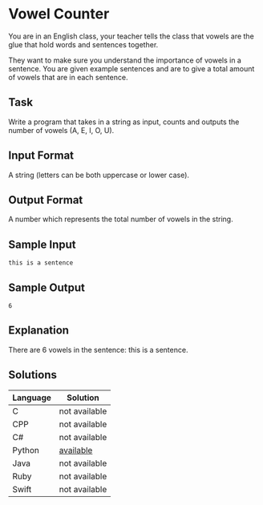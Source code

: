 # Vowel Counter
You are in an English class, your teacher tells the class that vowels are the glue that hold words and sentences together.

They want to make sure you understand the importance of vowels in a sentence.
You are given example sentences and are to give a total amount of vowels that are in each sentence.

## Task
Write a program that takes in a string as input, counts and outputs the number of vowels (A, E, I, O, U).

## Input Format
A string (letters can be both uppercase or lower case).

## Output Format
A number which represents the total number of vowels in the string.

## Sample Input
```
this is a sentence
```

## Sample Output
```
6
```

## Explanation
There are 6 vowels in the sentence: this is a sentence.

## Solutions

Language | Solution
---------|---------
C | not available
CPP | not available
C# | not available
Python | [available](https://raw.githubusercontent.com/chankruze/challenges/master/sololearn/VowelCounter/VowelCounter.py)
Java | not available
Ruby | not available
Swift | not available